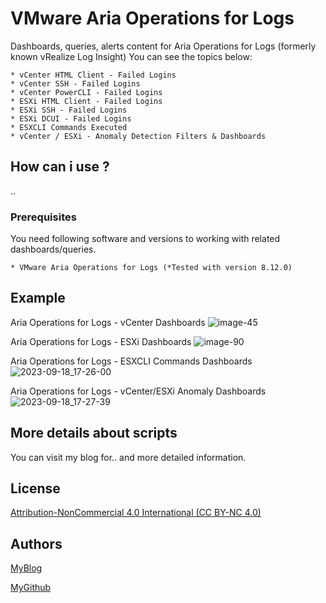 # VMware Aria Operations for Logs
Dashboards, queries, alerts content for Aria Operations for Logs (formerly known vRealize Log Insight)
You can see the topics below:

```
* vCenter HTML Client - Failed Logins
* vCenter SSH - Failed Logins
* vCenter PowerCLI - Failed Logins
* ESXi HTML Client - Failed Logins
* ESXi SSH - Failed Logins
* ESXi DCUI - Failed Logins
* ESXCLI Commands Executed
* vCenter / ESXi - Anomaly Detection Filters & Dashboards
```

## How can i use ?

..

### Prerequisites

You need following software and versions to working with related dashboards/queries.

```
* VMware Aria Operations for Logs (*Tested with version 8.12.0)
```
## Example

Aria Operations for Logs - vCenter Dashboards
![image-45](https://github.com/vmbro/Aria-Operations-for-Logs/assets/6716206/280b5d2c-6a6e-48c4-b2d0-adb328fcd35e)

Aria Operations for Logs - ESXi Dashboards
![image-90](https://github.com/vmbro/Aria-Operations-for-Logs/assets/6716206/8cc539a0-25f0-4c63-96f4-8e04af5da826)

Aria Operations for Logs - ESXCLI Commands Dashboards
![2023-09-18_17-26-00](https://github.com/vmbro/Aria-Operations-for-Logs/assets/6716206/9cc54ed5-14c7-4f74-b05e-86cfed481705)

Aria Operations for Logs - vCenter/ESXi Anomaly Dashboards
![2023-09-18_17-27-39](https://github.com/vmbro/Aria-Operations-for-Logs/assets/6716206/9d4174a1-1acc-44fa-80c3-4bf3ecee0542)


## More details about scripts

You can visit my blog for.. and more detailed information.



## License

[Attribution-NonCommercial 4.0 International (CC BY-NC 4.0)](https://creativecommons.org/licenses/by-nc/4.0/)

## Authors


[MyBlog](https://vmbro.com/)

[MyGithub](https://github.com/vmbro)
